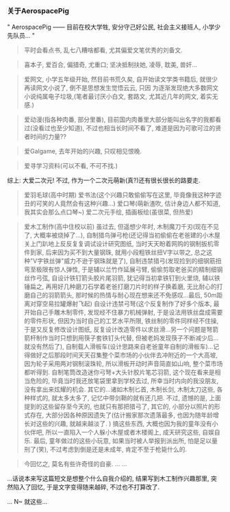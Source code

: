 ### 关于AerospacePig

" AerospacePig —— 目前在校大学牲, 安分守己好公民, 社会主义接班人, 小学少先队员... "

> 平时会看点书, 乱七八糟啥都看, 尤其偏爱文笔优秀的刘备文.

> 喜本子, 爱百合, 偏猎奇, 尤重口; 坚决抵制扶她, 凌辱, 耽美, 兽奸...

> 爱网文, 小学五年级开始, 然目前书荒久矣, 自开始读文学类书籍后, 就很少再读网文小说了, 倒不是思想发生觉悟云云, 只因
> 为逐渐发现绝大多数网文小说纯属电子垃圾,(笔者最讨厌小白文, 套路文, 尤其近几年的网文, 着实无感.)

> 爱动漫(指各种肉番, 部分里番), 目前国内肉番里大部分能叫出名字的我都看过(没看过也至少知道), 不过也相当长时间不看了,
> 难道是因为可歌可泣的贤者时间的力量??

> 爱Galgame, 去年开始的兴趣, 只叹相见恨晚.

> 爱寻学习资料(可以不看, 不可不找.)

综上: 大爱二次元! 不过, 作为一个二次元萌新(真?)还有很长很长的路要走.

> 爱羽毛球(高中时期)
> 爱书法(这个兴趣只敢偷偷写在这里, 毕竟像我这种字迹丑的可笑的人竟然会有这种兴趣...)
> 爱口琴(萌新渣吹, 估计身边人都不知道, 我其实会那么点口琴~)
> 爱二次元手绘, 插画板绘(虽很菜, 但热爱)

> 爱木工制作(高中住校以前)
> 虽过去, 但遥想少年时,
> 木制魔刀千刃(现在不见了, 大概率被烧掉了...),
> 自制猎鸟弹弓枪(还记得当初偷偷在老爸建的小木屋关上门趴地上反反复复调试设计研究图纸, 当时天天盼着网购的钢制扳机零件到家, 后来因为买不到大量钢珠, 就用小段粗铁丝扭V字以带之, 总之这种"V字铁丝弹"威力不逊于钢珠就是了),
> 自制违禁猎弓(发现捡到的细钢筋扭弯至极限有惊人弹性, 于是辅以兰竹作延展弓臂, 偷偷剪取老爸买的精制细钢丝作弓弦, 自设计铁钉箭头胶片尾羽箭, 犹记得当初拿铁钉到火里烧, 辅以铁锤扁之, 再用好几种磨刀石学着老爸打磨刀片时的样子换着磨, 无比耐心的打磨自己的羽箭箭头, 那时候的热情与耐心现在想来还不免感叹...最后, 50m距离对穿空易拉罐爆射飞起)
> 自设计违禁弓弩(这个反复制作了好多个版本, 最开始自己手雕木制零件, 发现经不住暴力机械弹射, 于是设法用铁丝盘成需要的零件形状, 但因为当时自己的工艺水平所限, 铁丝制的零件同样经不住操, 于是又反复修改设计图纸, 反复设计改造零件以求丝滑...另一个问题是弩箭箭杆制作当时只想到用筷子套铁钉头代替, 但被老妈发现筷子不断减少后...就没有然后了),
> 自制载人滑板车(设计思路来自老爸童年自制的滑板车)...记得做好之后那段时间天天召集整个菜市场的小伙伴去冲附近的一个大高坡, 因为轮子采用两对钢制滚珠轮, 所以滑板开动时声音简直如山响, 整个菜市场都听得到.
> 自制笔筒改造迷你弓弩+大头针胶片笔芯羽箭, 这个现在看来是相当危险的, 毕竟当时我还放笔袋里拿到学校去过, 所幸当时内向的我没朋友, 没有拿出来炫耀的机会.
> 其它的...诸如木制匕首, 木制长剑, 木制太刀这些, 各种样式的, 就太多太多了, 记忆中带剑鞘的就有还几把.
> 不过, 遗憾的是, 上面提到的这些留存至今天的, 也就只有那把猎弓了, 其它的, 小部分以照片的形式存在, 大部分因各种原因遗失了(估计搬家那次遗落最多, 也因为随年龄增长对这些的兴趣, 就越来越淡了. )
> 搞这些东西, 大概也因为我的童年没有小伙伴吧, 所以一直陷入一个人躲小木屋或者木楼阁上, 成天研究这些, 自娱自乐.
> 最后, 童年做过的这些小玩意, 如果当时被人举报到派出所, 怕是足以量刑了(笑), 不过考虑到倒是还是未成年, 肯定不至于枪毙什么的.

> 今回忆之, 莫名有些许奇怪的自豪.
...
...

...话说本来写这篇短文是想整个什么自我介绍的, 结果写到木工制作兴趣那里, 突然陷入了回忆, 于是文字变得随来越碎, 不过也不打算改了.

... N~ 就这些...
